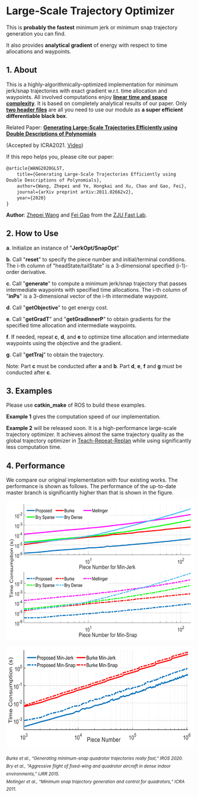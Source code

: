 # Large-Scale Trajectory Optimizer
This is __probably the fastest__ minimum jerk or minimum snap trajectory generation you can find.

It also provides __analytical gradient__ of energy with respect to time allocations and waypoints.

## 1. About
This is a highly-algorithmically-optimized implementation for minimum jerk/snap trajectories with exact gradient w.r.t. time allocation and waypoints. All involved computations enjoy [__linear time and space complexity__](https://en.wikipedia.org/wiki/Time_complexity). It is based on completely analytical results of our paper. Only [__two header files__](https://github.com/ZJU-FAST-Lab/large_scale_traj_optimizer/tree/main/include) are all you need to use our module as __a super efficient differentiable black box__.

Related Paper: [__Generating Large-Scale Trajectories Efficiently using Double Descriptions of Polynomials__](https://zhepeiwang.github.io/pubs/icra_2021_largescale.pdf)

(Accepted by ICRA2021. [Video](https://www.youtube.com/watch?v=tA3fIyggH4I))

If this repo helps you, please cite our paper:

    @article{WANG2020GLST,
        title={Generating Large-Scale Trajectories Efficiently using Double Descriptions of Polynomials},
        author={Wang, Zhepei and Ye, Hongkai and Xu, Chao and Gao, Fei},
        journal={arXiv preprint arXiv:2011.02662v2},
        year={2020}
    }

__Author__: [Zhepei Wang](https://zhepeiwang.github.io/) and [Fei Gao](https://ustfei.com/) from the [ZJU Fast Lab](http://zju-fast.com/).

## 2. How to Use

__a__. Initialize an instance of "__JerkOpt/SnapOpt__"

__b__. Call "__reset__" to specify the piece number and initial/terminal conditions. The i-th column of "headState/tailState" is a 3-dimensional specified (i-1)-order derivative.

__c__. Call "__generate__" to compute a minimum jerk/snap trajectory that passes intermediate waypoints with specified time allocations. The i-th column of "__inPs__" is a 3-dimensional vector of the i-th intermediate waypoint.

__d__. Call "__getObjective__" to get energy cost.

__e__. Call "__getGradT__" and "__getGradInnerP__" to obtain gradients for the specified time allocation and intermediate waypoints.

__f__. If needed, repeat __c__, __d__, and __e__ to optimize time allocation and intermediate waypoints using the objective and the gradient.

__g__. Call "__getTraj__" to obtain the trajectory.

Note: Part __c__ must be conducted after __a__ and __b__. Part __d__, __e__, __f__ and __g__ must be conducted after __c__.


## 3. Examples

Please use __catkin_make__ of ROS to build these examples.

__Example 1__ gives the computation speed of our implementation.

__Example 2__ will be released soon. It is a high-performance large-scale trajectory optimizer. It achieves almost the same trajectory quality as the global trajectory optimizer in [Teach-Repeat-Replan](https://github.com/HKUST-Aerial-Robotics/Teach-Repeat-Replan) while using significantly less computation time.

## 4. Performance

We compare our original implementation with four existing works. The performance is shown as follows. The performance of the up-to-date master branch is significantly higher than that is shown in the figure.

<p align="center">
  <img src="misc/ModerateScale.png" width = "640" height = "375"/>
</p>
<p align="center">
  <img src="misc/LargeScale.png" width = "640" height = "272"/>
</p>

<sub> <em> Burke et al., “Generating minimum-snap quadrotor trajectories really fast,” IROS 2020. </em> </sub> <br/>
<sub> <em> Bry et al., “Aggressive flight of fixed-wing and quadrotor aircraft in dense indoor environments,” IJRR 2015. </em> </sub> <br/>
<sub> <em> Mellinger et al., “Minimum snap trajectory generation and control for quadrotors,” ICRA 2011. </em> </sub>
